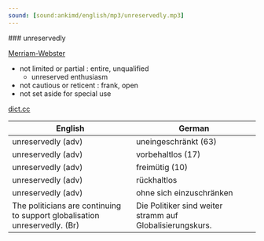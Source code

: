 ```yaml
---
sound: [sound:ankimd/english/mp3/unreservedly.mp3]
---
```


\### unreservedly

[Merriam-Webster](https://www.merriam-webster.com/dictionary/unreservedly)

- not limited or partial : entire, unqualified
    - unreserved enthusiasm
- not cautious or reticent : frank, open
- not set aside for special use

[dict.cc](https://www.dict.cc/unreservedly)

| English        | German       |
| -------------- | ------------ |
| unreservedly (adv) | uneingeschränkt (63) |
| unreservedly (adv) | vorbehaltlos (17) |
| unreservedly (adv) | freimütig (10) |
| unreservedly (adv) | rückhaltlos |
| unreservedly (adv) | ohne sich einzuschränken |
| The politicians are continuing to support globalisation unreservedly. (Br) | Die Politiker sind weiter stramm auf Globalisierungskurs. |

